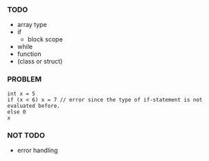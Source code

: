 ### TODO

- array type
- if
  - block scope
- while
- function
- (class or struct)

### PROBLEM

```
int x = 5
if (x < 6) x = 7 // error since the type of if-statement is not evaluated before.
else 0
x
```

### NOT TODO

- error handling
